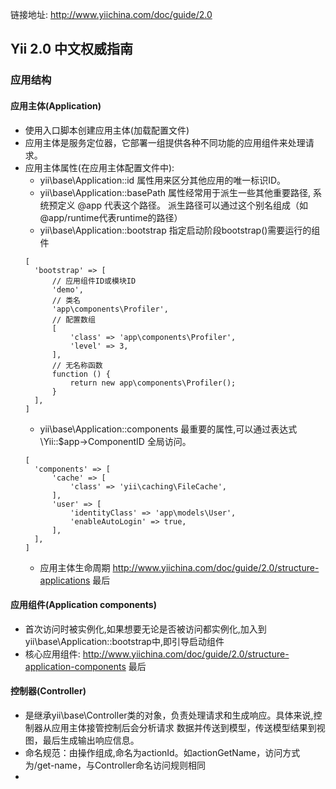 链接地址: http://www.yiichina.com/doc/guide/2.0

## Yii 2.0 中文权威指南

### 应用结构

#### 应用主体(Application)
- 使用入口脚本创建应用主体(加载配置文件)
- 应用主体是服务定位器，它部署一组提供各种不同功能的应用组件来处理请求。
- 应用主体属性(在应用主体配置文件中):
  - yii\base\Application::id 属性用来区分其他应用的唯一标识ID。
  - yii\base\Application::basePath 属性经常用于派生一些其他重要路径, 系统预定义 @app 代表这个路径。 派生路径可以通过这个别名组成（如@app/runtime代表runtime的路径）
  - yii\base\Application::bootstrap 指定启动阶段bootstrap()需要运行的组件
  ```
  [
    'bootstrap' => [
        // 应用组件ID或模块ID
        'demo',
        // 类名
        'app\components\Profiler',
        // 配置数组
        [
            'class' => 'app\components\Profiler',
            'level' => 3,
        ],
        // 无名称函数
        function () {
            return new app\components\Profiler();
        }
    ],
  ]
  ```
  - yii\base\Application::components 最重要的属性,可以通过表达式 \Yii::$app->ComponentID 全局访问。
  ```
  [
    'components' => [
        'cache' => [
            'class' => 'yii\caching\FileCache',
        ],
        'user' => [
            'identityClass' => 'app\models\User',
            'enableAutoLogin' => true,
        ],
    ],
  ]
  ```
  - 应用主体生命周期 http://www.yiichina.com/doc/guide/2.0/structure-applications 最后

#### 应用组件(Application components)
- 首次访问时被实例化,如果想要无论是否被访问都实例化,加入到yii\base\Application::bootstrap中,即引导启动组件
- 核心应用组件: http://www.yiichina.com/doc/guide/2.0/structure-application-components 最后

#### 控制器(Controller)
- 是继承yii\base\Controller类的对象，负责处理请求和生成响应。具体来说,控制器从应用主体接管控制后会分析请求
数据并传送到模型，传送模型结果到视图，最后生成输出响应信息。
- 命名规范：由操作组成,命名为actionId。如actionGetName，访问方式为/get-name，与Controller命名访问规则相同
- 


  
  
  
